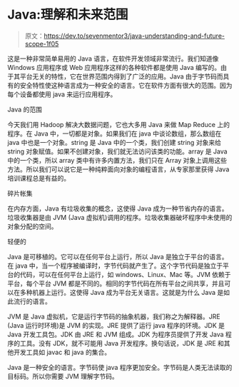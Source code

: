 # Java:理解和未来范围

> 原文：<https://dev.to/sevenmentor3/java-understanding-and-future-scope-1f05>

这是一种非常简单易用的 Java 语言，在软件开发领域非常流行。我们知道像 Windows 应用程序或 Web 应用程序这样的各种软件都是使用 Java 编写的。由于其平台无关的特性，它在世界范围内得到了广泛的应用。Java 由于字节码而具有的安全特性使这种语言成为一种安全的语言。它在软件方面有很大的范围。因为每个设备都使用 java 来运行应用程序。

Java 的范围

今天我们用 Hadoop 解决大数据问题，它也大多用 Java 来做 Map Reduce 上的程序。在 Java 中，一切都是对象。如果我们在 java 中谈论数组，那么数组在 java 中也是一个对象。string 是 Java 中的一个类，我们创建 string 对象来给 string 对象赋值。如果不创建对象，我们就无法访问该类的功能。array 是 Java 中的一个类，所以 array 类中有许多内置方法，我们只在 Array 对象上调用这些方法。所以我们可以说它是一种纯粹面向对象的编程语言，从专家那里获得 Java 培训课程总是有益的。

碎片帐集

在内存方面，Java 有垃圾收集的概念，这使得 Java 成为一种节省内存的语言。垃圾收集器是由 JVM (Java 虚拟机)调用的程序。垃圾收集器破坏程序中未使用的对象分配的空间。

轻便的

Java 是可移植的。它可以在任何平台上运行，所以 Java 是独立于平台的语言。在 java 中，当一个程序被编译时，字节代码就产生了。这个字节代码是独立于平台的代码，可以在任何平台上运行，如 windows、Linux、Mac 等。JVM 依赖于平台，每个平台 JVM 都是不同的。相同的字节代码在所有平台之间共享，并且可以在多种机器上运行。这使得 Java 成为平台无关语言。这就是为什么 Java 是如此流行的语言。

JVM 是 Java 虚拟机，它是运行字节码的抽象机器，我们称之为解释器。JRE (Java 运行时环境)是 JVM 的实现。JRE 提供了运行 java 程序的环境。JDK 是 Java 开发工具包。JDK 由 JRE 和 JVM 组成。JDK 为程序员提供了开发 Java 程序的工具。没有 JDK，就不可能用 Java 开发程序。换句话说，JDK 是 JRE 和其他开发工具如 javac 和 java 的集合。

Java 是一种安全的语言。字节码使 java 程序更加安全。字节码是人类无法读取的目标码。所以你需要 JVM 理解字节码。